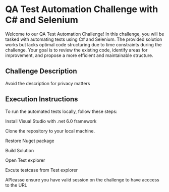 # QA Test Automation Challenge with C# and Selenium
Welcome to our QA Test Automation Challenge! In this challenge, you will be tasked with automating tests using C# and Selenium. The provided solution works but lacks optimal code structuring due to time constraints during the challenge. Your goal is to review the existing code, identify areas for improvement, and propose a more efficient and maintainable structure.

## Challenge Description
Avoid the description for privacy matters


## Execution Instructions
To run the automated tests locally, follow these steps:

Install Visual Studio with .net 6.0 framework

Clone the repository to your local machine.

Restore Nuget package

Build Solution

Open Test explorer

Excute testcase from Test explorer

APleasse ensure  you  have valid session  on the challenge to have acccess to the URL






